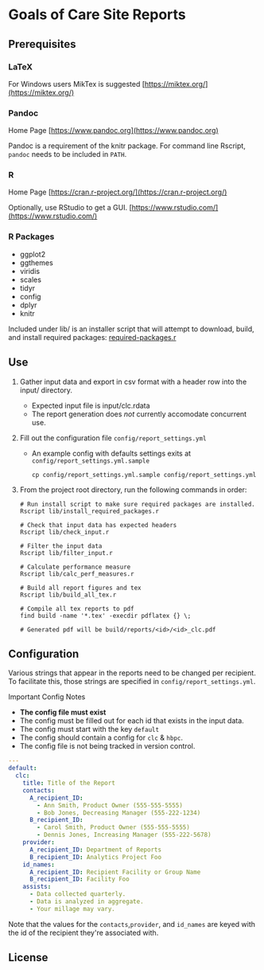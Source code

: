 # Goals of Care Site Reports

## Prerequisites

### LaTeX
For Windows users MikTex is suggested [https://miktex.org/](https://miktex.org/)

### Pandoc
Home Page [https://www.pandoc.org](https://www.pandoc.org)

Pandoc is a requirement of the knitr package.  For command line Rscript, `pandoc` needs to be included in `PATH`.

### R
Home Page [https://cran.r-project.org/](https://cran.r-project.org/)

Optionally, use RStudio to get a GUI. [https://www.rstudio.com/](https://www.rstudio.com/)

### R Packages
* ggplot2
* ggthemes
* viridis
* scales
* tidyr
* config
* dplyr
* knitr

Included under lib/ is an installer script that will attempt to download, build, and install required packages: [required-packages.r](lib/required-packages.r)

## Use

1. Gather input data and export in csv format with a header row into the input/ directory.
    * Expected input file is input/clc.rdata
    * The report generation does *not* currently accomodate concurrent use.

1. Fill out the configuration file `config/report_settings.yml`
    * An example config with defaults settings exits at `config/report_settings.yml.sample`
      ```
      cp config/report_settings.yml.sample config/report_settings.yml
      ```

1. From the project root directory, run the following commands in order:
    ```
    # Run install script to make sure required packages are installed.
    Rscript lib/install_required_packages.r

    # Check that input data has expected headers
    Rscript lib/check_input.r

    # Filter the input data
    Rscript lib/filter_input.r

    # Calculate performance measure
    Rscript lib/calc_perf_measures.r

    # Build all report figures and tex
    Rscript lib/build_all_tex.r

    # Compile all tex reports to pdf
    find build -name '*.tex' -execdir pdflatex {} \;

    # Generated pdf will be build/reports/<id>/<id>_clc.pdf
    ```

## Configuration
Various strings that appear in the reports need to be changed per recipient.
To facilitate this, those strings are specified in `config/report_settings.yml`.

Important Config Notes
* **The config file must exist**
* The config must be filled out for each id that exists in the input data.
* The config must start with the key `default`
* The config should contain a config for `clc` & `hbpc`.
* The config file is not being tracked in version control.

```yaml
---
default:
  clc:
    title: Title of the Report
    contacts:
      A_recipient_ID:
        - Ann Smith, Product Owner (555-555-5555)
        - Bob Jones, Decreasing Manager (555-222-1234)
      B_recipient_ID:
        - Carol Smith, Product Owner (555-555-5555)
        - Dennis Jones, Increasing Manager (555-222-5678)
    provider:
      A_recipient_ID: Department of Reports
      B_recipient_ID: Analytics Project Foo
    id_names:
      A_recipient_ID: Recipient Facility or Group Name
      B_recipient_ID: Facility Foo
    assists:
      - Data collected quarterly.
      - Data is analyzed in aggregate.
      - Your millage may vary.
```

Note that the values for the `contacts`,`provider`, and `id_names` are keyed with the id of the recipient they're associated with.

## License
